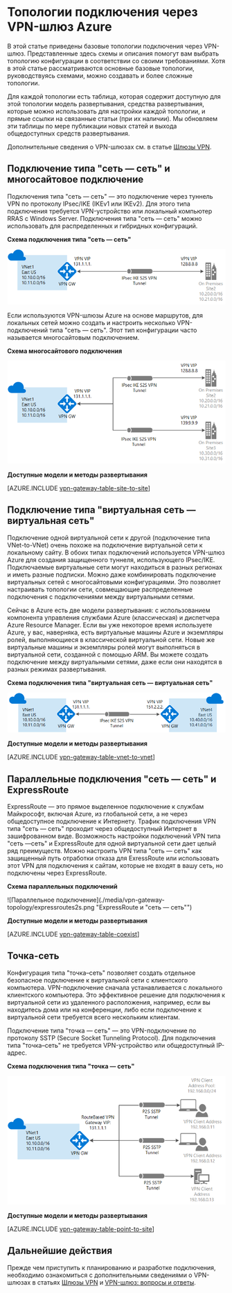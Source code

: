 <properties 
   pageTitle="Топологии подключений через VPN-шлюз | Microsoft Azure"
   description="Сведения о топологии подключений через VPN-шлюз, доступных средствах настройки и моделях развертывания."
   services="vpn-gateway"
   documentationCenter="na"
   authors="cherylmc"
   manager="carmonm"
   editor=""
   tags="azure-resource-manager,azure-service-management"/>
<tags 
   ms.service="vpn-gateway"
   ms.devlang="na"
   ms.topic="get-started-article"
   ms.tgt_pltfrm="na"
   ms.workload="infrastructure-services"
   ms.date="07/13/2016"
   ms.author="cherylmc" />

# Топологии подключения через VPN-шлюз Azure

В этой статье приведены базовые топологии подключения через VPN-шлюз. Представленные здесь схемы и описания помогут вам выбрать топологию конфигурации в соответствии со своими требованиями. Хотя в этой статье рассматриваются основные базовые топологии, руководствуясь схемами, можно создавать и более сложные топологии.

Для каждой топологии есть таблица, которая содержит доступную для этой топологии модель развертывания, средства развертывания, которые можно использовать для настройки каждой топологии, и прямые ссылки на связанные статьи (при их наличии). Мы обновляем эти таблицы по мере публикации новых статей и выхода общедоступных средств развертывания.

Дополнительные сведения о VPN-шлюзах см. в статье [Шлюзы VPN](vpn-gateway-about-vpngateways.md).



## Подключение типа "сеть — сеть" и многосайтовое подключение

Подключения типа "сеть — сеть" — это подключение через туннель VPN по протоколу IPsec/IKE (IKEv1 или IKEv2). Для этого типа подключения требуется VPN-устройство или локальный компьютер RRAS с Windows Server. Подключения типа "сеть — сеть" можно использовать для распределенных и гибридных конфигураций.


**Схема подключения типа "сеть — сеть"**

![Подключение типа "сеть — сеть"](./media/vpn-gateway-topology/site2site.png "сеть — сеть")

Если используются VPN-шлюзы Azure на основе маршрутов, для локальных сетей можно создать и настроить несколько VPN-подключений типа "сеть — сеть". Этот тип конфигурации часто называется многосайтовым подключением.
 

**Схема многосайтового подключения**

![Многосайтовое подключение](./media/vpn-gateway-topology/multisite.png "многосайтовое подключение")


**Доступные модели и методы развертывания**

[AZURE.INCLUDE [vpn-gateway-table-site-to-site](../../includes/vpn-gateway-table-site-to-site-include.md)]

## Подключение типа "виртуальная сеть — виртуальная сеть"

Подключение одной виртуальной сети к другой (подключение типа VNet-to-VNet) очень похоже на подключение виртуальной сети к локальному сайту. В обоих типах подключений используется VPN-шлюз Azure для создания защищенного туннеля, использующего IPsec/IKE. Подключаемые виртуальные сети могут находиться в разных регионах и иметь разные подписки. Можно даже комбинировать подключение виртуальных сетей с многосайтовыми конфигурациями. Это позволяет настраивать топологии сети, совмещающие распределенные подключения с подключениями между виртуальными сетями.

Сейчас в Azure есть две модели развертывания: с использованием компонента управления службами Azure (классическая) и диспетчера Azure Resource Manager. Если вы уже некоторое время используете Azure, у вас, наверняка, есть виртуальные машины Azure и экземпляры ролей, выполняющиеся в классической виртуальной сети. Новые же виртуальные машины и экземпляры ролей могут выполняться в виртуальной сети, созданной с помощью ARM. Вы можете создать подключение между виртуальными сетями, даже если они находятся в разных режимах развертывания.


**Схема подключения типа "виртуальная сеть — виртуальная сеть"**

![Подключение типа "виртуальная сеть — виртуальная сеть"](./media/vpn-gateway-topology/vnet2vnet.png "виртуальная сеть — виртуальная сеть")


**Доступные модели и методы развертывания**

[AZURE.INCLUDE [vpn-gateway-table-vnet-to-vnet](../../includes/vpn-gateway-table-vnet-to-vnet-include.md)]



## Параллельные подключения "сеть — сеть" и ExpressRoute

ExpressRoute — это прямое выделенное подключение к службам Майкрософт, включая Azure, из глобальной сети, а не через общедоступное подключение к Интернету. Трафик подключения VPN типа "сеть — сеть" проходит через общедоступный Интернет в зашифрованном виде. Возможность настройки подключений VPN типа "сеть —сеть" и ExpressRoute для одной виртуальной сети дает целый ряд преимуществ. Можно настроить VPN типа "сеть — сеть" как защищенный путь отработки отказа для ExressRoute или использовать этот VPN для подключения к сайтам, которые не входят в вашу сеть, но подключены через ExpressRoute.


**Схема параллельных подключений**

![Параллельное подключение](./media/vpn-gateway-topology/expressroutes2s.png "ExpressRoute и "сеть — сеть"")


**Доступные модели и методы развертывания**

[AZURE.INCLUDE [vpn-gateway-table-coexist](../../includes/vpn-gateway-table-coexist-include.md)]


## Точка-сеть

Конфигурация типа "точка–сеть" позволяет создать отдельное безопасное подключение к виртуальной сети с клиентского компьютера. VPN-подключение сначала устанавливается с локального клиентского компьютера. Это эффективное решение для подключения к виртуальной сети из удаленного расположения, например, если вы находитесь дома или на конференции, либо если подключение к виртуальной сети требуется всего нескольким клиентам.

Подключение типа "точка — сеть" — это VPN-подключение по протоколу SSTP (Secure Socket Tunneling Protocol). Для подключения типа "точка–сеть" не требуется VPN-устройство или общедоступный IP-адрес.

**Схема подключения типа "точка — сеть"**

![Подключение типа "точка — сеть"](./media/vpn-gateway-topology/point2site.png "точка — сеть")

**Доступные модели и методы развертывания**

[AZURE.INCLUDE [vpn-gateway-table-point-to-site](../../includes/vpn-gateway-table-point-to-site-include.md)]

## Дальнейшие действия

Прежде чем приступить к планированию и разработке подключения, необходимо ознакомиться с дополнительными сведениями о VPN-шлюзах в статьях [Шлюзы VPN](vpn-gateway-about-vpngateways.md) и [VPN-шлюз: вопросы и ответы](vpn-gateway-vpn-faq.md).





 

<!---HONumber=AcomDC_0713_2016-->
